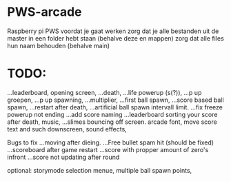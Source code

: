 # PWS-arcade
Raspberry pi PWS 
voordat je gaat werken zorg dat je alle bestanden uit de master in een folder hebt staan (behalve deze en mappen)
zorg dat alle files hun naam behouden (behalve main)

# TODO:
...leaderboard,
opening screen,
...death,
...life powerup (s(?)),
...p up groepen,
...p up spawning,
...multiplier,
...first ball spawn,
...score based ball spawn,
...restart after death,
...artificial ball spawn intervall limit.
...fix freeze powerup not ending
...add score naming
...leaderboard sorting
your score after death,
music,
...slimes bouncing off screen. 
arcade font,
move score text and such downscreen,
sound effects,

Bugs to fix
...moving after dieing.
...Free bullet spam hit (should be fixed)
...scoreboard after game restart
...score with propper amount of zero's infront
...score not updating after round

optional:
storymode
selection menue,
multiple ball spawn points,
